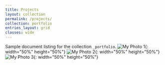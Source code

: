 ```yaml
---
title: Projects
layout: collection
permalink: /projects/
collection: portfolio
entries_layout: grid
classes: wide
---
```


Sample document listing for the collection `_portfolio`.
![My Photo 1](/assets/images/DSCF6661.JPG){: width="50%" height="50%"}
![My Photo 2](/assets/images/DSCF6669.JPG){: width="50%" height="50%"}
![My Photo 3](/assets/images/DSCF7177.JPG){: width="50%" height="50%"}